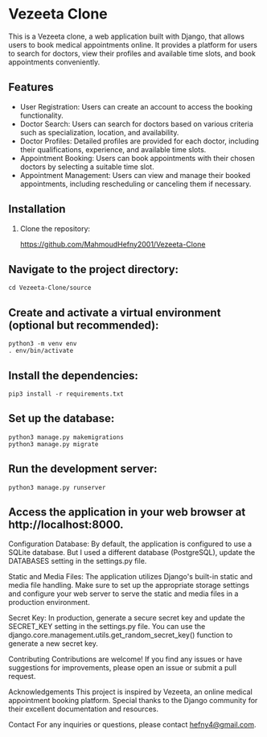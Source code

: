 # Vezeeta Clone

This is a Vezeeta clone, a web application built with Django, that allows users to book medical appointments online. It provides a platform for users to search for doctors, view their profiles and available time slots, and book appointments conveniently.

## Features

- User Registration: Users can create an account to access the booking functionality.
- Doctor Search: Users can search for doctors based on various criteria such as specialization, location, and availability.
- Doctor Profiles: Detailed profiles are provided for each doctor, including their qualifications, experience, and available time slots.
- Appointment Booking: Users can book appointments with their chosen doctors by selecting a suitable time slot.
- Appointment Management: Users can view and manage their booked appointments, including rescheduling or canceling them if necessary.

## Installation

1. Clone the repository:

    https://github.com/MahmoudHefny2001/Vezeeta-Clone

## Navigate to the project directory:
    cd Vezeeta-Clone/source

## Create and activate a virtual environment (optional but recommended):
    python3 -m venv env
    . env/bin/activate

## Install the dependencies:
    pip3 install -r requirements.txt

## Set up the database:
    python3 manage.py makemigrations
    python3 manage.py migrate


## Run the development server:
    python3 manage.py runserver

## Access the application in your web browser at http://localhost:8000.

Configuration
Database: By default, the application is configured to use a SQLite database. But I used a different database (PostgreSQL), update the DATABASES setting in the settings.py file.

Static and Media Files: The application utilizes Django's built-in static and media file handling. Make sure to set up the appropriate storage settings and configure your web server to serve the static and media files in a production environment.

Secret Key: In production, generate a secure secret key and update the SECRET_KEY setting in the settings.py file. You can use the django.core.management.utils.get_random_secret_key() function to generate a new secret key.

Contributing
Contributions are welcome! If you find any issues or have suggestions for improvements, please open an issue or submit a pull request.


Acknowledgements
This project is inspired by Vezeeta, an online medical appointment booking platform. Special thanks to the Django community for their excellent documentation and resources.

Contact
For any inquiries or questions, please contact hefny4@gmail.com.
